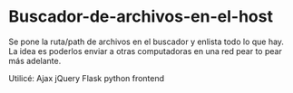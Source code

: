 # Buscador-de-archivos-en-el-host

Se pone la ruta/path de archivos en el buscador y enlista todo lo que hay.
La idea es poderlos enviar a otras computadoras en una red pear to pear más adelante.

Utilicé:
  Ajax
  jQuery
  Flask
  python
  frontend
